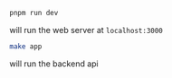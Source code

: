 ```bash
pnpm run dev
```
will run the web server at `localhost:3000`



```bash
make app
```
will run the backend api